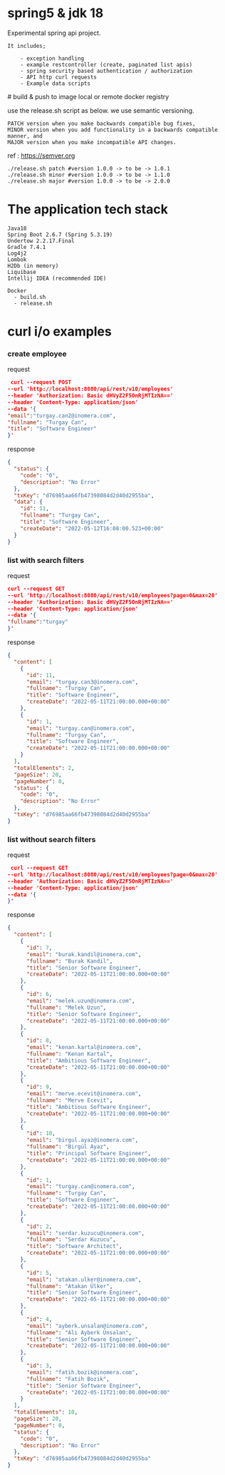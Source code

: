 # spring5 & jdk 18

 Experimental spring api project.

    It includes;
    
        - exception handling
        - example restcontroller (create, paginated list apis)
        - spring security based authentication / authorization
        - API http curl requests
        - Example data scripts

# build & push to image local or remote docker registry 

use the release.sh script as below. we use semantic versioning.

    PATCH version when you make backwards compatible bug fixes,
    MINOR version when you add functionality in a backwards compatible manner, and
    MAJOR version when you make incompatible API changes.
    
ref : https://semver.org

    ./release.sh patch #version 1.0.0 -> to be -> 1.0.1
    ./release.sh minor #version 1.0.0 -> to be -> 1.1.0
    ./release.sh major #version 1.0.0 -> to be -> 2.0.0

# The application tech stack

    Java18
    Spring Boot 2.6.7 (Spring 5.3.19)
    Undertow 2.2.17.Final
    Gradle 7.4.1
    Log4j2
    Lombok
    H2Db (in memory)
    Liquibase
    Intellij IDEA (recommended IDE)
    
    Docker 
      - build.sh
      - release.sh

# curl i/o examples

### create employee

request

```json
 curl --request POST
--url 'http://localhost:8080/api/rest/v10/employees'
--header 'Authorization: Basic dHVyZ2F5OnRjMTIzNA=='
--header 'Content-Type: application/json'
--data '{
"email":"turgay.can2@inomera.com",
"fullname": "Turgay Can",
"title": "Software Engineer"
}'
```

response

```json lines
{
  "status": {
    "code": "0",
    "description": "No Error"
  },
  "txKey": "d76985aa66fb47398084d2d40d2955ba",
  "data": {
    "id": 11,
    "fullname": "Turgay Can",
    "title": "Software Engineer",
    "createDate": "2022-05-12T16:08:00.523+00:00"
  }
}
```

### list with search filters

request

```json
curl --request GET
--url 'http://localhost:8080/api/rest/v10/employees?page=0&max=20'
--header 'Authorization: Basic dHVyZ2F5OnRjMTIzNA=='
--header 'Content-Type: application/json'
--data '{
"fullname":"turgay"
}'
```

response

```json lines
{
  "content": [
    {
      "id": 11,
      "email": "turgay.can3@inomera.com",
      "fullname": "Turgay Can",
      "title": "Software Engineer",
      "createDate": "2022-05-11T21:00:00.000+00:00"
    },
    {
      "id": 1,
      "email": "turgay.can@inomera.com",
      "fullname": "Turgay Can",
      "title": "Software Engineer",
      "createDate": "2022-05-11T21:00:00.000+00:00"
    }
  ],
  "totalElements": 2,
  "pageSize": 20,
  "pageNumber": 0,
  "status": {
    "code": "0",
    "description": "No Error"
  },
  "txKey": "d76985aa66fb47398084d2d40d2955ba"
}
```

### list without search filters

request

```json
 curl --request GET
--url 'http://localhost:8080/api/rest/v10/employees?page=0&max=20'
--header 'Authorization: Basic dHVyZ2F5OnRjMTIzNA=='
--header 'Content-Type: application/json'
--data '{
}'
```

response

```json lines
{
  "content": [
    {
      "id": 7,
      "email": "burak.kandil@inomera.com",
      "fullname": "Burak Kandil",
      "title": "Senior Software Engineer",
      "createDate": "2022-05-11T21:00:00.000+00:00"
    },
    {
      "id": 6,
      "email": "melek.uzun@inomera.com",
      "fullname": "Melek Uzun",
      "title": "Senior Software Engineer",
      "createDate": "2022-05-11T21:00:00.000+00:00"
    },
    {
      "id": 8,
      "email": "kenan.kartal@inomera.com",
      "fullname": "Kenan Kartal",
      "title": "Ambitious Software Engineer",
      "createDate": "2022-05-11T21:00:00.000+00:00"
    },
    {
      "id": 9,
      "email": "merve.ecevit@inomera.com",
      "fullname": "Merve Ecevit",
      "title": "Ambitious Software Engineer",
      "createDate": "2022-05-11T21:00:00.000+00:00"
    },
    {
      "id": 10,
      "email": "birgul.ayaz@inomera.com",
      "fullname": "Birgül Ayaz",
      "title": "Principal Software Engineer",
      "createDate": "2022-05-11T21:00:00.000+00:00"
    },
    {
      "id": 1,
      "email": "turgay.can@inomera.com",
      "fullname": "Turgay Can",
      "title": "Software Engineer",
      "createDate": "2022-05-11T21:00:00.000+00:00"
    },
    {
      "id": 2,
      "email": "serdar.kuzucu@inomera.com",
      "fullname": "Serdar Kuzucu",
      "title": "Software Architect",
      "createDate": "2022-05-11T21:00:00.000+00:00"
    },
    {
      "id": 5,
      "email": "atakan.ulker@inomera.com",
      "fullname": "Atakan Ülker",
      "title": "Senior Software Engineer",
      "createDate": "2022-05-11T21:00:00.000+00:00"
    },
    {
      "id": 4,
      "email": "ayberk.unsalan@inomera.com",
      "fullname": "Ali Ayberk Ünsalan",
      "title": "Senior Software Engineer",
      "createDate": "2022-05-11T21:00:00.000+00:00"
    },
    {
      "id": 3,
      "email": "fatih.bozik@inomera.com",
      "fullname": "Fatih Bozik",
      "title": "Senior Software Engineer",
      "createDate": "2022-05-11T21:00:00.000+00:00"
    }
  ],
  "totalElements": 10,
  "pageSize": 20,
  "pageNumber": 0,
  "status": {
    "code": "0",
    "description": "No Error"
  },
  "txKey": "d76985aa66fb47398084d2d40d2955ba"
}
```
